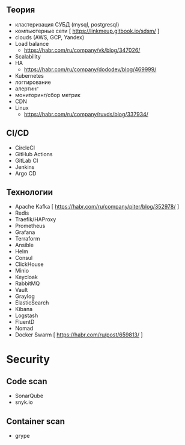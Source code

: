 ## Теория
- кластеризация СУБД (mysql, postgresql)
- компьютерные сети [ https://linkmeup.gitbook.io/sdsm/ ]
- clouds (AWS, GCP, Yandex)
- Load balance
    - https://habr.com/ru/company/vk/blog/347026/
- Scalability
- HA
    - https://habr.com/ru/company/dododev/blog/469999/
- Kubernetes
- логгирование
- алертинг
- мониторинг/сбор метрик
- CDN
- Linux
    - https://habr.com/ru/company/ruvds/blog/337934/

## CI/CD
- CircleCI
- GitHub Actions
- GitLab CI
- Jenkins
- Argo CD

## Технологии
- Apache Kafka [ https://habr.com/ru/company/piter/blog/352978/ ]
- Redis
- Traefik/HAProxy
- Prometheus
- Grafana
- Terraform
- Ansible
- Helm
- Consul
- ClickHouse
- Minio
- Keycloak
- RabbitMQ
- Vault
- Graylog
- ElasticSearch
- Kibana
- Logstash
- FluentD
- Nomad
- Docker Swarm [ https://habr.com/ru/post/659813/ ]

# Security
## Code scan
- SonarQube
- snyk.io

## Container scan
- grype
